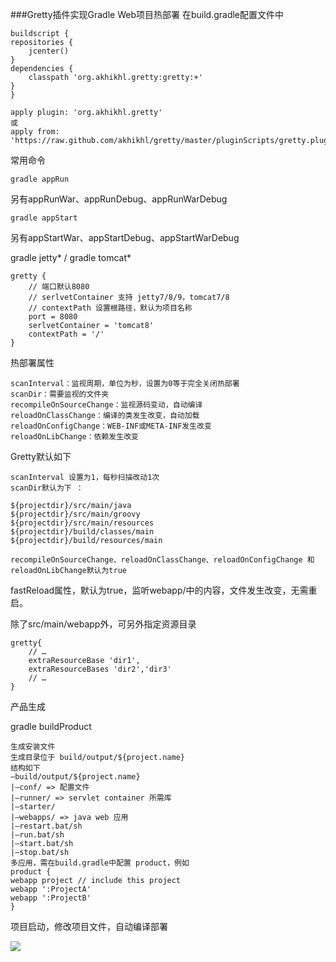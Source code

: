 ###Gretty插件实现Gradle Web项目热部署
在build.gradle配置文件中

	buildscript {
	repositories {
		jcenter()
	}
	dependencies {
		classpath 'org.akhikhl.gretty:gretty:+'
	}
	}
	
	apply plugin: 'org.akhikhl.gretty'
	或
	apply from: 'https://raw.github.com/akhikhl/gretty/master/pluginScripts/gretty.plugin'

常用命令

	gradle appRun

另有appRunWar、appRunDebug、appRunWarDebug

	gradle appStart

另有appStartWar、appStartDebug、appStartWarDebug

gradle jetty* / gradle tomcat*

	gretty {
		// 端口默认8080
		// serlvetContainer 支持 jetty7/8/9，tomcat7/8
		// contextPath 设置根路径，默认为项目名称
		port = 8080
		serlvetContainer = 'tomcat8'
		contextPath = '/'
	}

热部署属性

	scanInterval：监视周期，单位为秒，设置为0等于完全关闭热部署
	scanDir：需要监视的文件夹
	recompileOnSourceChange：监视源码变动，自动编译
	reloadOnClassChange：编译的类发生改变，自动加载
	reloadOnConfigChange：WEB-INF或META-INF发生改变
	reloadOnLibChange：依赖发生改变

Gretty默认如下

	scanInterval 设置为1，每秒扫描改动1次
	scanDir默认为下 ：
	
	${projectdir}/src/main/java
	${projectdir}/src/main/groovy
	${projectdir}/src/main/resources
	${projectdir}/build/classes/main
	${projectdir}/build/resources/main
	
	recompileOnSourceChange、reloadOnClassChange、reloadOnConfigChange 和 reloadOnLibChange默认为true

fastReload属性，默认为true，监听webapp/中的内容，文件发生改变，无需重启。

除了src/main/webapp外，可另外指定资源目录

	gretty{
		// …
		extraResourceBase 'dir1',
		extraResourceBases 'dir2','dir3'
		// …
	}

产品生成
	
gradle buildProduct

	生成安装文件
	生成目录位于 build/output/${project.name}
	结构如下
	–build/output/${project.name}
	|–conf/ => 配置文件
	|–runner/ => servlet container 所需库
	|–starter/
	|–webapps/ => java web 应用
	|–restart.bat/sh
	|–run.bat/sh
	|–start.bat/sh
	|–stop.bat/sh
	多应用，需在build.gradle中配置 product，例如
	product {
	webapp project // include this project
	webapp ':ProjectA'
	webapp ':ProjectB'
	}

项目启动，修改项目文件，自动编译部署

![](https://github.com/silence940109/Java/blob/master/Gradle_Gretty/image/1.png)